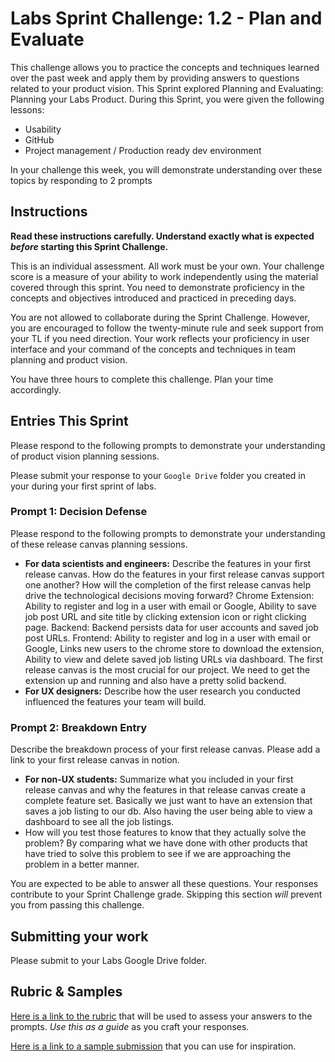 # Labs Sprint Challenge: 1.2 - Plan and Evaluate

This challenge allows you to practice the concepts and techniques learned over the past week and apply them by providing answers to questions related to your product vision. This Sprint explored Planning and Evaluating: Planning your Labs Product. During this Sprint, you were given the following lessons:

- Usability
- GitHub
- Project management / Production ready dev environment

In your challenge this week, you will demonstrate understanding over these topics by responding to 2 prompts

## Instructions

**Read these instructions carefully. Understand exactly what is expected _before_ starting this Sprint Challenge.**

This is an individual assessment. All work must be your own. Your challenge score is a measure of your ability to work independently using the material covered through this sprint. You need to demonstrate proficiency in the concepts and objectives introduced and practiced in preceding days.

You are not allowed to collaborate during the Sprint Challenge. However, you are encouraged to follow the twenty-minute rule and seek support from your TL if you need direction. Your work reflects your proficiency in user interface and your command of the concepts and techniques in team planning and product vision.

You have three hours to complete this challenge. Plan your time accordingly.

## Entries This Sprint

Please respond to the following prompts to demonstrate your understanding of product vision planning sessions.

Please submit your response to your `Google Drive` folder you created in your during your first sprint of labs.

### Prompt 1: Decision Defense

Please respond to the following prompts to demonstrate your understanding of these release canvas planning sessions.

- **For data scientists and engineers:** Describe the features in your first release canvas. How do the features in your first release canvas support one another? How will the completion of the first release canvas help drive the technological decisions moving forward?
  Chrome Extension: Ability to register and log in a user with email or Google, Ability to save job post URL and site title by clicking extension icon or right clicking page.
  Backend: Backend persists data for user accounts and saved job post URLs.
  Frontend: Ability to register and log in a user with email or Google, Links new users to the chrome store to download the extension, Ability to view and delete saved job listing URLs via dashboard.
  The first release canvas is the most crucial for our project. We need to get the extension up and running and also have a pretty solid backend.
- **For UX designers:** Describe how the user research you conducted influenced the features your team will build.

### Prompt 2: Breakdown Entry

Describe the breakdown process of your first release canvas. Please add a link to your first release canvas in notion.

- **For non-UX students:** Summarize what you included in your first release canvas and why the features in that release canvas create a complete feature set.
  Basically we just want to have an extension that saves a job listing to our db. Also having the user being able to view a dashboard to see all the job listings.
- How will you test those features to know that they actually solve the problem?
  By comparing what we have done with other products that have tried to solve this problem to see if we are approaching the problem in a better manner.

You are expected to be able to answer all these questions. Your responses contribute to your Sprint Challenge grade. Skipping this section _will_ prevent you from passing this challenge.

## Submitting your work

Please submit to your Labs Google Drive folder.

## Rubric & Samples

[Here is a link to the rubric](https://www.notion.so/lambdaschool/1-2-Decision-Defense-Entry-Rubric-Plan-and-evaluate-0064ad34a2ca41d3a3121f80d82fe9c4) that will be used to assess your answers to the prompts. _Use this as a guide_ as you craft your responses.

[Here is a link to a sample submission](https://www.notion.so/lambdaschool/1-2-Defense-Breakdown-Entry-Plan-and-Evaluate-205694abdd4e4f83a899a90e478df27c) that you can use for inspiration.
